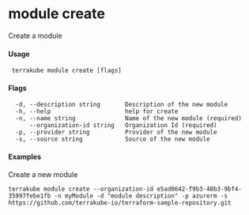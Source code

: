 # module create

Create a module

#### Usage

```
 terrakube module create [flags]
```

#### Flags

```
  -d, --description string       Description of the new module
  -h, --help                     help for create
  -n, --name string              Name of the new module (required)
      --organization-id string   Organization Id (required)
  -p, --provider string          Provider of the new module
  -s, --source string            Source of the new module
```

#### Examples

Create a new module

```
terrakube module create --organization-id e5ad0642-f9b3-48b3-9bf4-35997febe1fb -n myModule -d "module description" -p azurerm -s https://github.com/terrakube-io/terraform-sample-repository.git 
```
